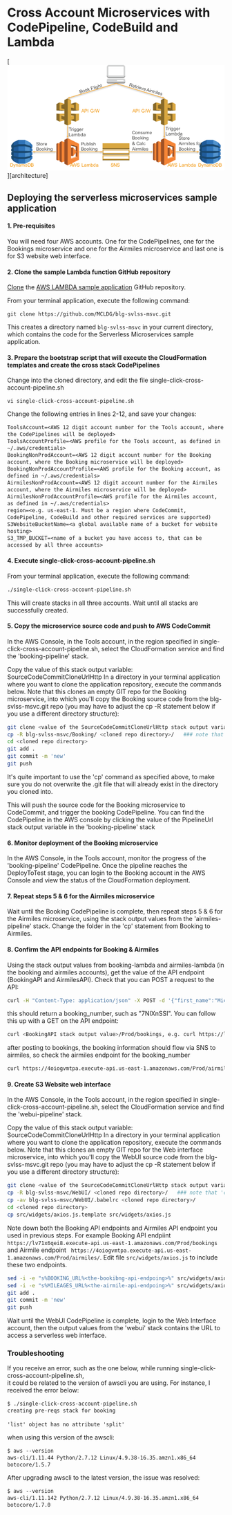 # Cross Account Microservices with CodePipeline, CodeBuild and Lambda

[![](images/Serverless-Microservices.png)][architecture]

## Deploying the serverless microservices sample application

#### 1. Pre-requisites

You will need four AWS accounts. One for the CodePipelines, one for the Bookings microservice and one for the Airmiles microservice and last one is for S3 website web interface.

#### 2. Clone the sample Lambda function GitHub repository

[Clone](https://help.github.com/articles/cloning-a-repository/) the [AWS LAMBDA sample application](https://github.com/MCLDG/blg-svlss-msvc.git) GitHub repository.

From your terminal application, execute the following command:

```commandline
git clone https://github.com/MCLDG/blg-svlss-msvc.git
```

This creates a directory named `blg-svlss-msvc` in your current directory, which contains the code for the Serverless Microservices sample application.

#### 3. Prepare the bootstrap script that will execute the CloudFormation templates and create the cross stack CodePipelines

Change into the cloned directory, and edit the file single-click-cross-account-pipeline.sh

```commandline
vi single-click-cross-account-pipeline.sh
```

Change the following entries in lines 2-12, and save your changes:

```commandline
ToolsAccount=<AWS 12 digit account number for the Tools account, where the CodePipelines will be deployed>
ToolsAccountProfile=<AWS profile for the Tools account, as defined in ~/.aws/credentials>
BookingNonProdAccount=<AWS 12 digit account number for the Booking account, where the Booking microservice will be deployed>
BookingNonProdAccountProfile=<AWS profile for the Booking account, as defined in ~/.aws/credentials>
AirmilesNonProdAccount=<AWS 12 digit account number for the Airmiles account, where the Airmiles microservice will be deployed>
AirmilesNonProdAccountProfile=<AWS profile for the Airmiles account, as defined in ~/.aws/credentials>
region=<e.g. us-east-1. Must be a region where CodeCommit, CodePipeline, CodeBuild and other required services are supported)
S3WebsiteBucketName=<a global available name of a bucket for website hosting>
S3_TMP_BUCKET=<name of a bucket you have access to, that can be accessed by all three accounts>
```

#### 4. Execute single-click-cross-account-pipeline.sh

From your terminal application, execute the following command:

```bash
./single-click-cross-account-pipeline.sh
```

This will create stacks in all three accounts. Wait until all stacks are successfully created.

#### 5. Copy the microservice source code and push to AWS CodeCommit

In the AWS Console, in the Tools account, in the region specified in single-click-cross-account-pipeline.sh, select
the CloudFormation service and find the 'booking-pipeline' stack.

Copy the value of this stack output variable: SourceCodeCommitCloneUrlHttp
In a directory in your terminal application where you want to clone the application repository, execute the commands below. 
Note that this clones an empty GIT repo for the Booking microservice, into which you'll copy the Booking source code from 
the blg-svlss-msvc.git repo (you may have to adjust the cp -R statement below if you use a different directory structure):

```bash
git clone <value of the SourceCodeCommitCloneUrlHttp stack output variable>
cp -R blg-svlss-msvc/Booking/ <cloned repo directory>/   ### note that 'cp' works differently on Mac and Linux. In Linux you may have to use cp -R blg-svlss-msvc/Booking/* <cloned repo directory>/
cd <cloned repo directory>
git add .
git commit -m 'new'
git push
```

It's quite important to use the 'cp' command as specified above, to make sure you do not overwrite the .git file that will already
exist in the directory you cloned into.

This will push the source code for the Booking microservice to CodeCommit, and trigger the booking CodePipeline. You can
find the CodePipeline in the AWS console by clicking the value of the PipelineUrl stack output variable in the 'booking-pipeline' stack

#### 6. Monitor deployment of the Booking microservice

In the AWS Console, in the Tools account, monitor the progress of the 'booking-pipeline' CodePipeline. Once the pipeline reaches the
DeployToTest stage, you can login to the Booking account in the AWS Console and view the status of the CloudFormation
deployment.

#### 7. Repeat steps 5 & 6 for the Airmiles microservice

Wait until the Booking CodePipeline is complete, then repeat steps 5 & 6 for the Airmiles microservice, using the stack
output values from the 'airmiles-pipeline' stack. Change the folder in the 'cp' statement from Booking to Airmiles.

#### 8. Confirm the API endpoints for Booking & Airmiles

Using the stack output values from booking-lambda and airmiles-lambda (in the booking and airmiles accounts), get
the value of the API endpoint (BookingAPI and AirmilesAPI). Check that you can POST a request to the API:

```bash
curl -H "Content-Type: application/json" -X POST -d '{"first_name":"Michael","last_name":"Surgeon","from_airport":"DEL","to_airport":"MEL","booking_class":"Economy","departure_date":"12/04/2017","return_date":"21/04/2017","age_group":"Adult"}' https://lv71x6qei8.execute-api.us-east-1.amazonaws.com/Prod/bookings
```

this should return a booking_number, such as "7NIXnSSI". You can follow this up with a GET on the API endpoint:

```bash
curl <BookingAPI stack output value>/Prod/bookings, e.g. curl https://lv71x6qei8.execute-api.us-east-1.amazonaws.com/Prod/bookings
```

after posting to bookings, the booking information should flow via SNS to airmiles, so check the airmiles endpoint for the booking_number

```bash
curl https://4oiogvmtpa.execute-api.us-east-1.amazonaws.com/Prod/airmiles/7NIXnSSI
```

#### 9. Create S3 Website web interface

In the AWS Console, in the Tools account, in the region specified in single-click-cross-account-pipeline.sh, select
the CloudFormation service and find the 'webui-pipeline' stack.

Copy the value of this stack output variable: SourceCodeCommitCloneUrlHttp
In a directory in your terminal application where you want to clone the application repository, execute the commands below. 
Note that this clones an empty GIT repo for the Web interface microservice, into which you'll copy the WebUI source code from 
the blg-svlss-msvc.git repo (you may have to adjust the cp -R statement below if you use a different directory structure):

```bash
git clone <value of the SourceCodeCommitCloneUrlHttp stack output variable>
cp -R blg-svlss-msvc/WebUI/ <cloned repo directory>/   ### note that 'cp' works differently on Mac and Linux. In Linux you may have to use cp -R blg-svlss-msvc/Booking/* <cloned repo directory>/
cp -av blg-svlss-msvc/WebUI/.babelrc <cloned repo directory>/
cd <cloned repo directory>
cp src/widgets/axios.js.template src/widgets/axios.js
```

Note down both the Booking API endpoints and Airmiles API endpoint you used in previous steps. For example Booking API endpiint `https://lv71x6qei8.execute-api.us-east-1.amazonaws.com/Prod/bookings` and Airmile endpoint ` https://4oiogvmtpa.execute-api.us-east-1.amazonaws.com/Prod/airmiles/`. Edit file `src/widgets/axios.js` to include these two endpoints.

```bash
sed -i -e "s%BOOKING_URL%<the-bookibng-api-endpoing>%" src/widgets/axios.js
sed -i -e "s%MILEAGES_URL%<the-airmile-api-endpoing>%" src/widgets/axios.js
git add .
git commit -m 'new'
git push
```

Wait until the WebUI CodePipeline is complete, login to the Web Interface account, then the output values from the 'webui' stack contains the URL to access a serverless web interface.


### Troubleshooting
If you receive an error, such as the one below, while running single-click-cross-account-pipeline.sh,  
it could be related to the version of awscli you are using. For instance, I received the error below:

```
$ ./single-click-cross-account-pipeline.sh 
creating pre-reqs stack for booking

'list' object has no attribute 'split'
```

when using this version of the awscli:

```
$ aws --version
aws-cli/1.11.44 Python/2.7.12 Linux/4.9.38-16.35.amzn1.x86_64 botocore/1.5.7
```

After upgrading awscli to the latest version, the issue was resolved:

```
$ aws --version
aws-cli/1.11.142 Python/2.7.12 Linux/4.9.38-16.35.amzn1.x86_64 botocore/1.7.0
```


[code-commit-url]: https://aws.amazon.com/devops/continuous-delivery/
[code-build-url]: https://aws.amazon.com/codebuild/
[code-pipeline-url]: https://aws.amazon.com/codepipeline/
[clouformation-url]: https://aws.amazon.com/cloudformation/
[lambda-url]: https://aws.amazon.com/lambda/
